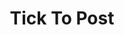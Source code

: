 ---
templateKey: product
title: Tick To Post
alias: T2P
id: 2
featuredimage: /img/t2p-logo.jpeg
style: color-2
featuredpost: true
description: >-
  Lorem ipsum dolor sit amet, consectetur adipisicing elit. Cumque saepe possimus incidunt dolores, eligendi error ipsum quod, magni
  earum sed delectus voluptatibus expedita vitae doloremque
features:
  feature1: 12 Users
  feature2: true
  feature3: true
  feature4: true
url: https://www.youtube.com/watch?v=-ogaFd2hUIo
productpage:
  features:
    - title: Easy to use
      description: >-
        Lorem ipsum dolor, sit amet consectetur adipisicing elit.
        Accusantium, eligendi quia, mollitia nobis eaque voluptates
        fugiat molestiae perspiciatis cupiditate expedita temporibus
        neque modi velit nesciunt assumenda.
    - title: Easy to use
      description: >-
        Lorem ipsum dolor, sit amet consectetur adipisicing elit.
        Accusantium, eligendi quia, mollitia nobis eaque voluptates
        fugiat molestiae perspiciatis cupiditate expedita temporibus
        neque modi velit nesciunt assumenda.
    - title: Easy to use
      description: >-
        Lorem ipsum dolor, sit amet consectetur adipisicing elit.
        Accusantium, eligendi quia, mollitia nobis eaque voluptates
        fugiat molestiae perspiciatis cupiditate expedita temporibus
        neque modi velit nesciunt assumenda.
    - title: Easy to use
      description: >-
        Lorem ipsum dolor, sit amet consectetur adipisicing elit.
        Accusantium, eligendi quia, mollitia nobis eaque voluptates
        fugiat molestiae perspiciatis cupiditate expedita temporibus
        neque modi velit nesciunt assumenda.                

  timeline:
    - title: Easy to use
      description: >-
        Accounts Payable is a very manual process, business received documents
        by post and email, they are then matched, sorted, approved by one or
        many people, entered into an accounting or e.r.p. system, then filed,
        reconciled and stored for years. This process is costly (based on pwc
        report) costs up to $4.50 per invoice, as all businesses are always
        looking for cost and efficiency improvements introducing a InShip
        process will reduce a 8-10 stage manual process to an automatic that
        is up to 9 times faster and removed between 80% and 90% of the cost.
        Reduce processing costs significantly
    - title: Intergrates with your account package
      description: >-
        Accounts Payable is a very manual process, business received documents
        by post and email, they are then matched, sorted, approved by one or
        many people, entered into an accounting or e.r.p. system, then filed,
        reconciled and stored for years. This process is costly (based on pwc
        report) costs up to $4.50 per invoice, as all businesses are always
        looking for cost and efficiency improvements introducing a InShip
        process will reduce a 8-10 stage manual process to an automatic that
        is up to 9 times faster and removed between 80% and 90% of the cost.
        Reduce processing costs significantly
    - title: Statment Reconsiulation
      description: >-
        Accounts Payable is a very manual process, business received documents
        by post and email, they are then matched, sorted, approved by one or
        many people, entered into an accounting or e.r.p. system, then filed,
        reconciled and stored for years. This process is costly (based on pwc
        report) costs up to $4.50 per invoice, as all businesses are always
        looking for cost and efficiency improvements introducing a InShip
        process will reduce a 8-10 stage manual process to an automatic that
        is up to 9 times faster and removed between 80% and 90% of the cost.
        Reduce processing costs significantly
    - title: Grabbing infomation off your invoices
      description: >-
        Accounts Payable is a very manual process, business received documents
        by post and email, they are then matched, sorted, approved by one or
        many people, entered into an accounting or e.r.p. system, then filed,
        reconciled and stored for years. This process is costly (based on pwc
        report) costs up to $4.50 per invoice, as all businesses are always
        looking for cost and efficiency improvements introducing a InShip
        process will reduce a 8-10 stage manual process to an automatic that
        is up to 9 times faster and removed between 80% and 90% of the cost.
        Reduce processing costs significantly
  custermerReports:
    - percentage: 69
      description: >-
        Lorem ipsum dolor, sit amet consectetur adipisicing elit. Accusantium, eligendi quia
    - percentage: 69
      description: >-
        Lorem ipsum dolor, sit amet consectetur adipisicing elit. Accusantium, eligendi quia
    - percentage: 69
      description: >-
        Lorem ipsum dolor, sit amet consectetur adipisicing elit. Accusantium, eligendi quia
    - percentage: 69
      description: >-
        Lorem ipsum dolor, sit amet consectetur adipisicing elit. Accusantium, eligendi quia
  integrations:
    - icon: file
      description: >-
        Lorem ipsum dolor, sit amet consectetur adipisicing elit. Accusantium, eligendi quia, mollitia nobis eaque voluptates fugiat molestiae perspiciatis cupiditate expedita temporibus neque modi velit nesciunt assumenda.
    - icon: calculator
      description: >-
        Lorem ipsum dolor, sit amet consectetur adipisicing elit. Accusantium, eligendi quia, mollitia nobis eaque voluptates fugiat molestiae perspiciatis cupiditate expedita temporibus neque modi velit nesciunt assumenda.
    - icon: check-circle
      description: >-
        Lorem ipsum dolor, sit amet consectetur adipisicing elit. Accusantium, eligendi quia, mollitia nobis eaque voluptates fugiat molestiae perspiciatis cupiditate expedita temporibus neque modi velit nesciunt assumenda.
    - icon: check-circle
      description: >-
        Lorem ipsum dolor, sit amet consectetur adipisicing elit. Accusantium, eligendi quia, mollitia nobis eaque voluptates fugiat molestiae perspiciatis cupiditate expedita temporibus neque modi velit nesciunt assumenda.
---